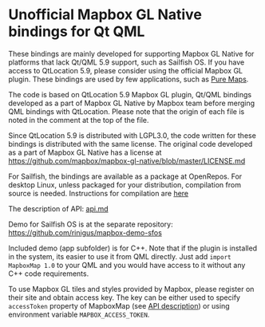 # Unofficial Mapbox GL Native bindings for Qt QML

These bindings are mainly developed for supporting Mapbox GL Native
for platforms that lack Qt/QML 5.9 support, such as Sailfish OS. If
you have access to QtLocation 5.9, please consider using the official
Mapbox GL plugin. These bindings are used by few applications, such as
[Pure Maps](https://github.com/rinigus/pure-maps).

The code is based on QtLocation 5.9 Mapbox GL plugin, Qt/QML bindings
developed as a part of Mapbox GL Native by Mapbox team before merging
QML bindings with QtLocation. Please note that the origin of each file
is noted in the comment at the top of the file. 

Since QtLocation 5.9 is distributed with LGPL3.0, the code written for
these bindings is distributed with the same license. The original code
developed as a part of Mapbox GL Native has a license at
https://github.com/mapbox/mapbox-gl-native/blob/master/LICENSE.md

For Sailfish, the bindings are available as a package at
OpenRepos. For desktop Linux, unless packaged for your distribution,
compilation from source is needed. Instructions for compilation are
[here](https://github.com/rinigus/mapbox-gl-qml/blob/master/source_install.md)


The description of API: [api.md](https://github.com/rinigus/mapbox-gl-qml/blob/master/api.md)

Demo for Sailfish OS is at the separate repository: https://github.com/rinigus/mapbox-demo-sfos

Included demo (app subfolder) is for C++. Note that if the plugin is
installed in the system, its easier to use it from QML directly. Just
add `import MapboxMap 1.0` to your QML and you would have access to it
without any C++ code requirements. 

To use Mapbox GL tiles and styles provided by Mapbox, please register
on their site and obtain access key. The key can be either used to
specify `accessToken` property of MapboxMap (see [API
description](https://github.com/rinigus/mapbox-gl-qml/blob/master/api.md))
or using environment variable `MAPBOX_ACCESS_TOKEN`.
